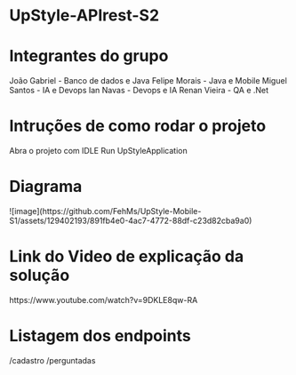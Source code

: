 ﻿# UpStyle-APIrest-S2

<h1> Integrantes do grupo </h1>
João Gabriel - Banco de dados e Java
Felipe Morais - Java e Mobile 
Miguel Santos - IA e Devops 
Ian Navas - Devops e IA
Renan Vieira - QA e .Net
<h1>Intruções de como rodar o projeto </h1>
Abra o projeto com IDLE Run UpStyleApplication
<h1>Diagrama</h1>
![image](https://github.com/FehMs/UpStyle-Mobile-S1/assets/129402193/891fb4e0-4ac7-4772-88df-c23d82cba9a0)
 <h1>Link do Video de explicação da solução</h1>
 https://www.youtube.com/watch?v=9DKLE8qw-RA
 <h1>Listagem dos endpoints</h1>
 /cadastro
 /perguntadas 

